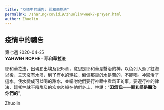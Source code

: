 ```yaml
---
title: "疫情中的禱告: 耶和華拉法"
permalink: /sharing/covid19/zhuolin/week7-prayer.html
auther: Zhuolin
---
```

## 疫情中的禱告 
第七週 2020-04-25  
**YAHWEH ROPHE – 耶和華拉法**  

耶和華拉法，出現在出埃及記15章，意思是耶和華是醫治的神。以色列人過了紅海以後，三天沒有水喝，到了有水的瑪拉，偏偏那裏的水是苦的，不能喝。神醫治了這水，使水變成可以喝的甜水，並囑咐他們要行神眼中看爲正的事，要遵行神的律法，這樣神就不降埃及的疾病災禍在他們身上，神説：“**因爲我——耶和華是醫治你們的**”。  

Zhuolin  
